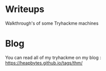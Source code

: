 # Writeups
Walkthrough's of some Tryhackme machines 

# Blog 
You can read all of my tryhackme on my blog : https://heapbytes.github.io/tags/thm/
